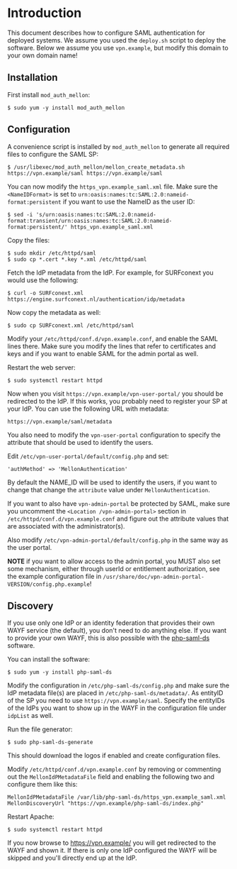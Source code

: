 # Introduction

This document describes how to configure SAML authentication for deployed
systems. We assume you used the `deploy.sh` script to deploy the software. 
Below we assume you use `vpn.example`, but modify this domain to your own 
domain name!

## Installation

First install `mod_auth_mellon`:

    $ sudo yum -y install mod_auth_mellon

## Configuration

A convenience script is installed by `mod_auth_mellon` to generate all 
required files to configure the SAML SP:

    $ /usr/libexec/mod_auth_mellon/mellon_create_metadata.sh https://vpn.example/saml https://vpn.example/saml

You can now modify the `https_vpn.example_saml.xml` file. Make sure the 
`<NameIDFormat>` is set to 
`urn:oasis:names:tc:SAML:2.0:nameid-format:persistent` if you want to use the 
NameID as the user ID:

    $ sed -i 's/urn:oasis:names:tc:SAML:2.0:nameid-format:transient/urn:oasis:names:tc:SAML:2.0:nameid-format:persistent/' https_vpn.example_saml.xml

Copy the files:

    $ sudo mkdir /etc/httpd/saml
    $ sudo cp *.cert *.key *.xml /etc/httpd/saml

Fetch the IdP metadata from the IdP. For example, for SURFconext you would use 
the following:

    $ curl -o SURFconext.xml https://engine.surfconext.nl/authentication/idp/metadata

Now copy the metadata as well:

    $ sudo cp SURFconext.xml /etc/httpd/saml

Modify your `/etc/httpd/conf.d/vpn.example.conf`, and enable the SAML lines 
there. Make sure you modify the lines that refer to certificates and keys and
if you want to enable SAML for the admin portal as well.

Restart the web server:

    $ sudo systemctl restart httpd

Now when you visit `https://vpn.example/vpn-user-portal/` you should be 
redirected to the IdP. If this works, you probably need to register your SP
at your IdP. You can use the following URL with metadata:

    https://vpn.example/saml/metadata

You also need to modify the `vpn-user-portal` configuration to specify the 
attribute that should be used to identify the users.

Edit `/etc/vpn-user-portal/default/config.php` and set:
        
    'authMethod' => 'MellonAuthentication'

By default the NAME_ID will be used to identify the users, if you want to 
change that change the `attribute` value under `MellonAuthentication`.

If you want to also have `vpn-admin-portal` be protected by SAML, make sure
you uncomment the `<Location /vpn-admin-portal>` section in 
`/etc/httpd/conf.d/vpn.example.conf` and figure out the attribute values that 
are associated with the administrator(s). 

Also modify `/etc/vpn-admin-portal/default/config.php` in the same way as 
the user portal.

**NOTE** if you want to allow access to the admin portal, you MUST also set 
some mechanism, either through userId or entitlement authorization, see the 
example configuration file in 
`/usr/share/doc/vpn-admin-portal-VERSION/config.php.example`!

## Discovery

If you use only one IdP or an identity federation that provides their own 
WAYF service (the default), you don't need to do anything else. If you want to 
provide your own WAYF, this is also possible with the 
[php-saml-ds](https://github.com/fkooman/php-saml-ds/) software.

You can install the software:

    $ sudo yum -y install php-saml-ds

Modify the configuration in `/etc/php-saml-ds/config.php` and make sure the 
IdP metadata file(s) are placed in `/etc/php-saml-ds/metadata/`. As entityID
of the SP you need to use `https://vpn.example/saml`. Specify the entityIDs
of the IdPs you want to show up in the WAYF in the configuration file under 
`idpList` as well.

Run the file generator:

    $ sudo php-saml-ds-generate

This should download the logos if enabled and create configuration files.

Modify `/etc/httpd/conf.d/vpn.example.conf` by removing or commenting out the 
`MellonIdPMetadataFile` field and enabling the following two and configure 
them like this:

    MellonIdPMetadataFile /var/lib/php-saml-ds/https_vpn.example_saml.xml
    MellonDiscoveryUrl "https://vpn.example/php-saml-ds/index.php"

Restart Apache:

    $ sudo systemctl restart httpd

If you now browse to https://vpn.example/ you will get redirected to the WAYF 
and shown it. If there is only one IdP configured the WAYF will be skipped and
you'll directly end up at the IdP.
